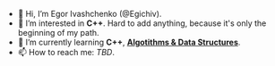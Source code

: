 - 👋 Hi, I’m Egor Ivashchenko (@Egichiv).
- 👀 I’m interested in **C++**. Hard to add anything, because it's only the beginning of my path.
- 🌱 I’m currently learning **C++**, [**Algotithms & Data Structures**](https://github.com/Egichiv/Algorithms-and-DS-1-Sem).
- 📫 How to reach me: *TBD*.
